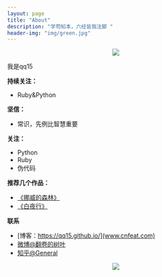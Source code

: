 ```yaml
---
layout: page
title: "About"
description: "学苟知本，六经皆我注脚 "
header-img: "img/green.jpg"
---
```



<center>
    <p><img src="http://7xlfkx.com1.z0.glb.clouddn.com/white2.jpg" align="center"></p>
</center>

我是qq15

**持续关注：** 

- Ruby&amp;Python

**坚信：**

- 常识，先例比智慧重要


**关注：**

- Python
- Ruby
- 伪代码




**推荐几个作品：**

-   [《挪威的森林》](https://book.douban.com/subject/1046265/)
-   [《白夜行》](https://book.douban.com/subject/3259440/)

**联系**

- [博客：https://qq15.github.io/](www.cnfeat.com)
- [微博@翻卷的树叶](https://weibo.com/5901121280/)
- [知乎@General](https://www.zhihu.com/people/general-97-65)


<center>
    <p><img src="http://i173.photobucket.com/albums/w63/cnfeat/2015-08-29-2_zpsqj7po8eo.png" align="center"></p>
</center>






